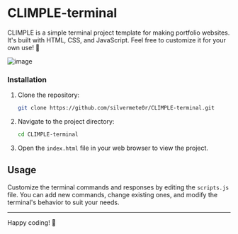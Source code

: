 # CLIMPLE-terminal

CLIMPLE is a simple terminal project template for making portfolio websites. It's built with HTML, CSS, and JavaScript. Feel free to customize it for your own use! 🚀

![image](https://github.com/user-attachments/assets/dbfea3ad-260d-425d-847e-d7fd45cd06fc)

### Installation

1. Clone the repository:
    ```sh
    git clone https://github.com/silvermete0r/CLIMPLE-terminal.git
    ```
2. Navigate to the project directory:
    ```sh
    cd CLIMPLE-terminal
    ```
3. Open the `index.html` file in your web browser to view the project.

## Usage

Customize the terminal commands and responses by editing the `scripts.js` file. You can add new commands, change existing ones, and modify the terminal's behavior to suit your needs.

---

Happy coding! 🎉
